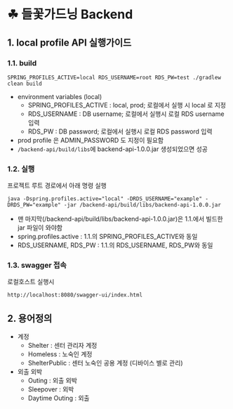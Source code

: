 # ☘ 들꽃가드닝 Backend
## 1. local profile API 실행가이드
### 1.1. build
```shell
SPRING_PROFILES_ACTIVE=local RDS_USERNAME=root RDS_PW=test ./gradlew clean build
```
- environment variables (local)
  - SPRING_PROFILES_ACTIVE : local, prod; 로컬에서 실행 시 local 로 지정
  - RDS_USERNAME : DB username; 로컬에서 실행시 로컬 RDS username 입력
  - RDS_PW : DB password; 로컬에서 실행시 로컬 RDS password 입력
- prod profile 은 ADMIN_PASSWORD 도 지정이 필요함
- `/backend-api/build/libs`에 backend-api-1.0.0.jar 생성되었으면 성공  

### 1.2. 실행
프로젝트 루트 경로에서 아래 명령 실행
```shell
java -Dspring.profiles.active="local" -DRDS_USERNAME="example" -DRDS_PW="example" -jar /backend-api/build/libs/backend-api-1.0.0.jar
```
- 맨 마지막(/backend-api/build/libs/backend-api-1.0.0.jar)은 1.1.에서 빌드한 jar 파일이 와야함
- spring.profiles.active : 1.1.의 SPRING_PROFILES_ACTIVE와 동일
- RDS_USERNAME, RDS_PW : 1.1.의 RDS_USERNAME, RDS_PW와 동일

### 1.3. swagger 접속
로컬호스트 실행시
```shell
http://localhost:8080/swagger-ui/index.html
```

## 2. 용어정의
- 계정
  - Shelter : 센터 관리자 계정
  - Homeless : 노숙인 계정
  - ShelterPublic : 센터 노숙인 공용 계정 (디바이스 별로 관리)
- 외출 외박
  - Outing : 외출 외박
  - Sleepover : 외박
  - Daytime Outing : 외출
